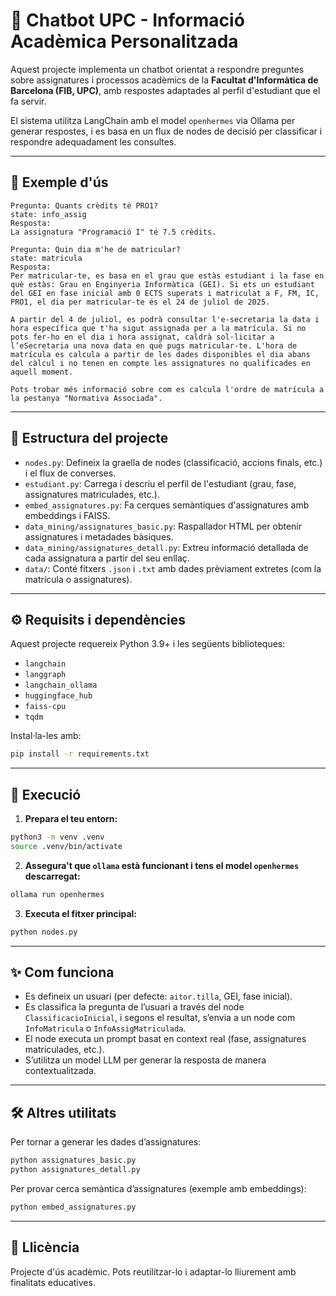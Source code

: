 # 🤖 Chatbot UPC - Informació Acadèmica Personalitzada

Aquest projecte implementa un chatbot orientat a respondre preguntes sobre assignatures i processos acadèmics de la **Facultat d'Informàtica de Barcelona (FIB, UPC)**, amb respostes adaptades al perfil d'estudiant que el fa servir.

El sistema utilitza LangChain amb el model `openhermes` via Ollama per generar respostes, i es basa en un flux de nodes de decisió per classificar i respondre adequadament les consultes.

---

## 🧠 Exemple d'ús

```text
Pregunta: Quants crèdits té PRO1?
state: info_assig
Resposta:
La assignatura "Programació I" té 7.5 crèdits.

Pregunta: Quin dia m'he de matricular?
state: matricula
Resposta:
Per matricular-te, es basa en el grau que estàs estudiant i la fase en què estàs: Grau en Enginyeria Informàtica (GEI). Si ets un estudiant del GEI en fase inicial amb 0 ECTS superats i matriculat a F, FM, IC, PRO1, el dia per matricular-te és el 24 de juliol de 2025.

A partir del 4 de juliol, es podrà consultar l'e-secretaria la data i hora específica que t'ha sigut assignada per a la matrícula. Si no pots fer-ho en el dia i hora assignat, caldrà sol·licitar a l’eSecretaria una nova data en què pugs matricular-te. L'hora de matrícula es calcula a partir de les dades disponibles el dia abans del càlcul i no tenen en compte les assignatures no qualificades en aquell moment.

Pots trobar més informació sobre com es calcula l'ordre de matrícula a la pestanya "Normativa Associada".
```

---

## 📁 Estructura del projecte

* `nodes.py`: Defineix la graella de nodes (classificació, accions finals, etc.) i el flux de converses.
* `estudiant.py`: Carrega i descriu el perfil de l'estudiant (grau, fase, assignatures matriculades, etc.).
* `embed_assignatures.py`: Fa cerques semàntiques d'assignatures amb embeddings i FAISS.
* `data_mining/assignatures_basic.py`: Raspallador HTML per obtenir assignatures i metadades bàsiques.
* `data_mining/assignatures_detall.py`: Extreu informació detallada de cada assignatura a partir del seu enllaç.
* `data/`: Conté fitxers `.json` i `.txt` amb dades prèviament extretes (com la matrícula o assignatures).

---

## ⚙️ Requisits i dependències

Aquest projecte requereix Python 3.9+ i les següents biblioteques:

* `langchain`
* `langgraph`
* `langchain_ollama`
* `huggingface_hub`
* `faiss-cpu`
* `tqdm`

Instal·la-les amb:

```bash
pip install -r requirements.txt
```

---

## 🚀 Execució

1. **Prepara el teu entorn:**

```bash
python3 -m venv .venv
source .venv/bin/activate
```

2. **Assegura't que `ollama` està funcionant i tens el model `openhermes` descarregat:**

```bash
ollama run openhermes
```

3. **Executa el fitxer principal:**

```bash
python nodes.py
```

---

## ✨ Com funciona

* Es defineix un usuari (per defecte: `aitor.tilla`, GEI, fase inicial).
* Es classifica la pregunta de l’usuari a través del node `ClassificacioInicial`, i segons el resultat, s’envia a un node com `InfoMatricula` o `InfoAssigMatriculada`.
* El node executa un prompt basat en context real (fase, assignatures matriculades, etc.).
* S’utilitza un model LLM per generar la resposta de manera contextualitzada.

---

## 🛠 Altres utilitats

Per tornar a generar les dades d’assignatures:

```bash
python assignatures_basic.py
python assignatures_detall.py
```

Per provar cerca semàntica d’assignatures (exemple amb embeddings):

```bash
python embed_assignatures.py
```

---

## 📄 Llicència

Projecte d'ús acadèmic. Pots reutilitzar-lo i adaptar-lo lliurement amb finalitats educatives.


